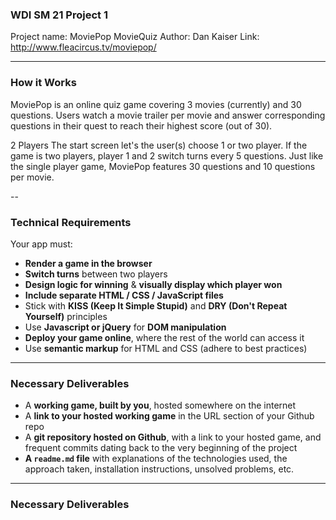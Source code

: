 ### WDI SM 21 Project 1

Project name: MoviePop MovieQuiz
Author: Dan Kaiser
Link: http://www.fleacircus.tv/moviepop/


---

### How it Works

MoviePop is an online quiz game covering 3 movies (currently) and 30 questions.
Users watch a movie trailer per movie and answer corresponding questions in their quest 
to reach their highest score (out of 30).

2 Players
The start screen let's the user(s) choose 1 or two player.  If the game is two players, player 1 and 2 switch turns every 5 questions.  Just like the single player game, 
MoviePop features 30 questions and 10 questions per movie.







--

### Technical Requirements

Your app must:

* **Render a game in the browser**
* **Switch turns** between two players
* **Design logic for winning** & **visually display which player won**
* **Include separate HTML / CSS / JavaScript files**
* Stick with **KISS (Keep It Simple Stupid)** and **DRY (Don't Repeat Yourself)** principles
* Use **Javascript or jQuery** for **DOM manipulation**
* **Deploy your game online**, where the rest of the world can access it
* Use **semantic markup** for HTML and CSS (adhere to best practices)

---

### Necessary Deliverables

* A **working game, built by you**, hosted somewhere on the internet
* A **link to your hosted working game** in the URL section of your Github repo
* A **git repository hosted on Github**, with a link to your hosted game, and frequent commits dating back to the very beginning of the project
* **A ``readme.md`` file** with explanations of the technologies used, the approach taken, installation instructions, unsolved problems, etc.

---

### Necessary Deliverables